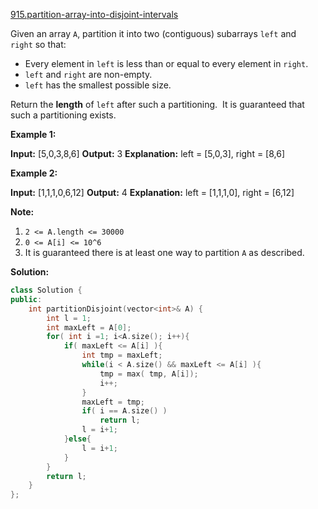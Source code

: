 [915.partition-array-into-disjoint-intervals](https://leetcode.com/problems/partition-array-into-disjoint-intervals/)  

Given an array `A`, partition it into two (contiguous) subarrays `left` and `right` so that:

*   Every element in `left` is less than or equal to every element in `right`.
*   `left` and `right` are non-empty.
*   `left` has the smallest possible size.

Return the **length** of `left` after such a partitioning.  It is guaranteed that such a partitioning exists.

**Example 1:**

**Input:** \[5,0,3,8,6\]
**Output:** 3
**Explanation:** left = \[5,0,3\], right = \[8,6\]

**Example 2:**

**Input:** \[1,1,1,0,6,12\]
**Output:** 4
**Explanation:** left = \[1,1,1,0\], right = \[6,12\]

**Note:**

1.  `2 <= A.length <= 30000`
2.  `0 <= A[i] <= 10^6`
3.  It is guaranteed there is at least one way to partition `A` as described.  



**Solution:**  

```cpp
class Solution {
public:
    int partitionDisjoint(vector<int>& A) {
        int l = 1;
        int maxLeft = A[0];
        for( int i =1; i<A.size(); i++){
            if( maxLeft <= A[i] ){
                int tmp = maxLeft;
                while(i < A.size() && maxLeft <= A[i] ){
                    tmp = max( tmp, A[i]);
                    i++;
                }
                maxLeft = tmp;
                if( i == A.size() )
                    return l;
                l = i+1;
            }else{
                l = i+1;
            }
        }
        return l;
    }
};
```
      